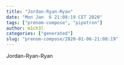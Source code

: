 ```yaml
---
title: "Jordan-Ryan-Ryan"
date: "Mon Jan  6 21:08:19 CET 2020"
tags: ["prenom-compose", "pipotron"]
author: m1ch3l
categories: ["generated"]
slug: "prenom-compose/2020-01-06-21:08:19"
---
```


Jordan-Ryan-Ryan
